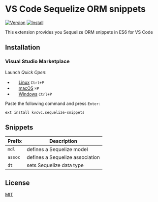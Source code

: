 # VS Code Sequelize ORM snippets


[![Version](https://vsmarketplacebadge.apphb.com/version/kvcvc.sequelize-snippets.svg)](https://vsmarketplacebadge.apphb.com/version-short/kvcvc.sequelize-snippets.svg)
[![Install](https://vsmarketplacebadge.apphb.com/installs/kvcvc.sequelize-snippets.svg)](https://vsmarketplacebadge.apphb.com/installs-short/kvcvc.sequelize-snippets.svg)

This extension provides you Sequelize ORM snippets in ES6 for VS Code

## Installation

### Visual Studio Marketplace

Launch _Quick Open_:

- <img src="https://www.kernel.org/theme/images/logos/favicon.png" width=16 height=16/> <a href="https://code.visualstudio.com/shortcuts/keyboard-shortcuts-linux.pdf">Linux</a> `Ctrl+P`
- <img src="https://developer.apple.com/favicon.ico" width=16 height=16/> <a href="https://code.visualstudio.com/shortcuts/keyboard-shortcuts-macos.pdf">macOS</a> `⌘P`
- <img src="https://www.microsoft.com/favicon.ico" width=16 height=16/> <a href="https://code.visualstudio.com/shortcuts/keyboard-shortcuts-windows.pdf">Windows</a> `Ctrl+P`

Paste the following command and press `Enter`:

```shell
ext install kvcvc.sequelize-snippets
```

## Snippets

| Prefix  | Description                     |
| ------- | ------------------------------- |
| `mdl`   | defines a Sequelize model       |
| `assoc` | defines a Sequelize association |
| `dt`    | sets Sequelize data type        |

## License

[MIT](https://choosealicense.com/licenses/mit/)
